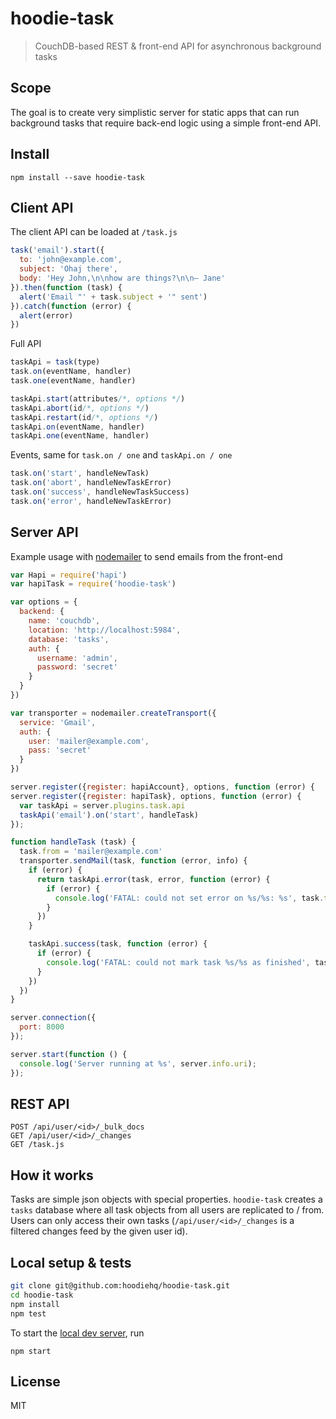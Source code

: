 # hoodie-task

> CouchDB-based REST & front-end API for asynchronous background tasks

## Scope

The goal is to create very simplistic server for static apps that can
run background tasks that require back-end logic using a simple front-end
API.

## Install

```
npm install --save hoodie-task
```

## Client API

The client API can be loaded at `/task.js`

```js
task('email').start({
  to: 'john@example.com',
  subject: 'Ohaj there',
  body: 'Hey John,\n\nhow are things?\n\n– Jane'
}).then(function (task) {
  alert('Email "' + task.subject + '" sent')
}).catch(function (error) {
  alert(error)
})
```

Full API

```js
taskApi = task(type)
task.on(eventName, handler)
task.one(eventName, handler)

taskApi.start(attributes/*, options */)
taskApi.abort(id/*, options */)
taskApi.restart(id/*, options */)
taskApi.on(eventName, handler)
taskApi.one(eventName, handler)
```

Events, same for `task.on / one` and `taskApi.on / one`

```js
task.on('start', handleNewTask)
task.on('abort', handleNewTaskError)
task.on('success', handleNewTaskSuccess)
task.on('error', handleNewTaskError)
```

## Server API

Example usage with [nodemailer](https://www.npmjs.com/package/nodemailer) to
send emails from the front-end

```js
var Hapi = require('hapi')
var hapiTask = require('hoodie-task')

var options = {
  backend: {
    name: 'couchdb',
    location: 'http://localhost:5984',
    database: 'tasks',
    auth: {
      username: 'admin',
      password: 'secret'
    }
  }
})

var transporter = nodemailer.createTransport({
  service: 'Gmail',
  auth: {
    user: 'mailer@example.com',
    pass: 'secret'
  }
})

server.register({register: hapiAccount}, options, function (error) {
server.register({register: hapiTask}, options, function (error) {
  var taskApi = server.plugins.task.api
  taskApi('email').on('start', handleTask)
});

function handleTask (task) {
  task.from = 'mailer@example.com'
  transporter.sendMail(task, function (error, info) {
    if (error) {
      return taskApi.error(task, error, function (error) {
        if (error) {
          console.log('FATAL: could not set error on %s/%s: %s', task.type, task.id, error)
        }
      })
    }

    taskApi.success(task, function (error) {
      if (error) {
        console.log('FATAL: could not mark task %s/%s as finished', task.type, task.id)
      }
    })
  })
}

server.connection({
  port: 8000
});

server.start(function () {
  console.log('Server running at %s', server.info.uri);
});
```

## REST API

```
POST /api/user/<id>/_bulk_docs
GET /api/user/<id>/_changes
GET /task.js
```

## How it works

Tasks are simple json objects with special properties. `hoodie-task` creates a `tasks`
database where all task objects from all users are replicated to / from. Users can only
access their own tasks (`/api/user/<id>/_changes` is a filtered changes feed by the given user id).

## Local setup & tests

```bash
git clone git@github.com:hoodiehq/hoodie-task.git
cd hoodie-task
npm install
npm test
```

To start the [local dev server](bin/server), run

```
npm start
```

## License

MIT
